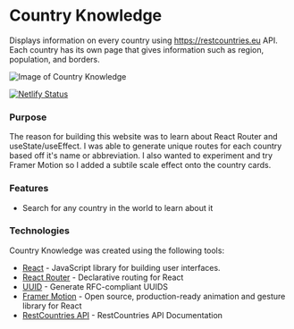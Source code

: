 # Country Knowledge

Displays information on every country using https://restcountries.eu API. Each country has its own page that gives information such as region, population, and borders.

![Image of Country Knowledge](https://i.imgur.com/EbsUhBP.png)


[![Netlify Status](https://api.netlify.com/api/v1/badges/d5aafb15-f5a9-4850-88b1-82674459678c/deploy-status)](https://app.netlify.com/sites/agitated-hopper-7d8055/deploys)

### Purpose

The reason for building this website was to learn about React Router and useState/useEffect. I was able to generate unique routes for each country based off it's name or abbreviation. I also wanted to experiment and try Framer Motion so I added a subtile scale effect onto the country cards.

### Features

- Search for any country in the world to learn about it

### Technologies

Country Knowledge was created using the following tools:

- [React](https://github.com/facebook/react) - JavaScript library for building user interfaces.
- [React Router](https://github.com/ReactTraining/react-router) - Declarative routing for React
- [UUID](https://github.com/uuidjs/uuid) - Generate RFC-compliant UUIDS
- [Framer Motion](https://github.com/framer/motion) - Open source, production-ready animation and gesture library for React
- [RestCountries API](https://restcountries.eu) - RestCountries API Documentation
